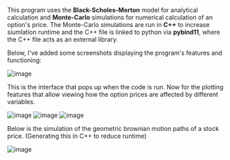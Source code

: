 This program uses the **Black-Scholes-Merton** model for analytical calculation and **Monte-Carlo** simulations for numerical calculation of an option's price.
The Monte-Carlo simulations are run in **C++** to increase siumlation runtime and the C++ file is linked to python via **pybind11**, where the C++ file acts as an external library.

Below, I've added some screenshots displaying the program's features and functioning:

![image](https://github.com/user-attachments/assets/34465bbb-e104-4036-aa79-d8e2a85d65b4)

This is the interface that pops up when the code is run. Now for the plotting features that allow viewing how the option prices are affected by different variables.

![image](https://github.com/user-attachments/assets/47faf8c5-7393-47bd-9239-a4448defdafc)
![image](https://github.com/user-attachments/assets/e32eca06-0836-4dd8-b369-4cba2ec150e9)
![image](https://github.com/user-attachments/assets/8652237f-5d3f-47aa-bbeb-33f87818346e)

Below is the simulation of the geometric brownian motion paths of a stock price. (Generating this in C++ to reduce runtime)

![image](https://github.com/user-attachments/assets/a0bdcade-d2fa-43a3-b114-f5077465394f)




